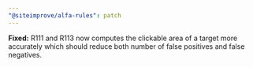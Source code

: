 ```yaml
---
"@siteimprove/alfa-rules": patch
---
```


**Fixed:** R111 and R113 now computes the clickable area of a target more accurately which should reduce both number of false positives and false negatives.
